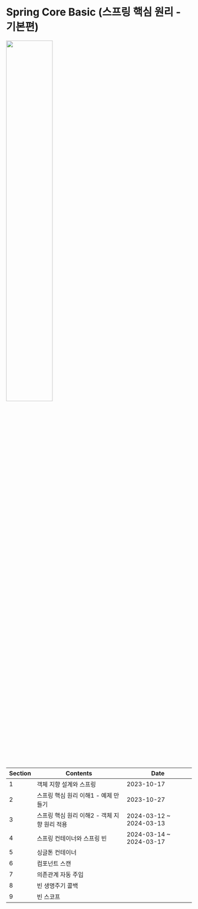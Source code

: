 # Spring Core Basic (스프링 핵심 원리 - 기본편)
<img width="50%" src="https://cdn.inflearn.com/public/courses/325969/cover/2868c757-5886-4508-a140-7cb68a83dfd8/325969-eng.png">

| Section | Contents | Date |
| --- | --- | --- |
| 1 | 객체 지향 설계와 스프링 | 2023-10-17 |
| 2 | 스프링 핵심 원리 이해1 - 예제 만들기 | 2023-10-27 |
| 3 | 스프링 핵심 원리 이해2 - 객체 지향 원리 적용 | 2024-03-12 ~ 2024-03-13 |
| 4 | 스프링 컨테이너와 스프링 빈 | 2024-03-14 ~ 2024-03-17 |
| 5 | 싱글톤 컨테이너 | |
| 6 | 컴포넌트 스캔 | |
| 7 | 의존관계 자동 주입 | |
| 8 | 빈 생명주기 콜백 | |
| 9 | 빈 스코프 | |
